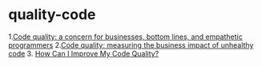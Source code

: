 # quality-code
1.[Code quality: a concern for businesses, bottom lines, and empathetic programmers](https://stackoverflow.blog/2021/10/18/code-quality-a-concern-for-businesses-bottom-lines-and-empathetic-programmers/)
2.[Code quality: measuring the business impact of unhealthy code](https://codescene.com/blog/measuring-the-business-impact-of-low-code-quality)
3. [How Can I Improve My Code Quality?](https://duecode.io/blog/how-can-i-improve-my-code-quality/)
